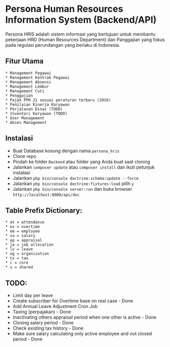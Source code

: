 # Persona Human Resources Information System (Backend/API)

Persona HRIS adalah sistem informasi yang bertujuan untuk membantu pekerjaan HRD (Human Resources Department) dan Panggajian
yang fokus pada regulasi perundangan yang berlaku di Indonesia.

## Fitur Utama

```
* Management Pegawai
* Management Kontrak Pegawai
* Management Absensi
* Management Lembur
* Management Cuti
* Penggajian
* Pajak PPH 21 sesuai peraturan terbaru (2016)
* Penilaian Kinerja Karyawan
* Perjalanan Dinas (TODO)
* Inventori Karyawan (TODO)
* User Management
* Akses Management
```

## Instalasi

* Buat Database kosong dengan nama `persona_hris`
* Clone repo
* Pindah ke folder `Backend` atau folder yang Anda buat saat cloning
* Jalankan `composer update` atau `composer install` dan ikuti petunjuk instalasi
* Jalankan `php bin/console doctrine:schema:update --force`
* Jalankan `php bin/console doctrine:fixtures:load` pilih `y`
* Jalankan `php bin/console server:run` dan buka browser `http://localhost:8000/api/doc`

## Table Prefix Dictionary:

```
* at = attendance
* ov = overtime
* em = employee
* sa = salary
* ap = appraisal
* ja = job allocation
* lv = leave
* og = organization
* tx = tax
* c = core
* s = shared
```

## TODO:

- Limit day per leave
- Create subscriber for Overtime base on real case - Done
- Add Annual Leave Adjustment Cron Job
- Taxing (perpajakan) - Done
- Inactivating others appraisal period when one other is active - Done
- Closing salary period - Done
- Check existing tax history - Done
- Make sure salary calculating only active employee and not closed period - Done
